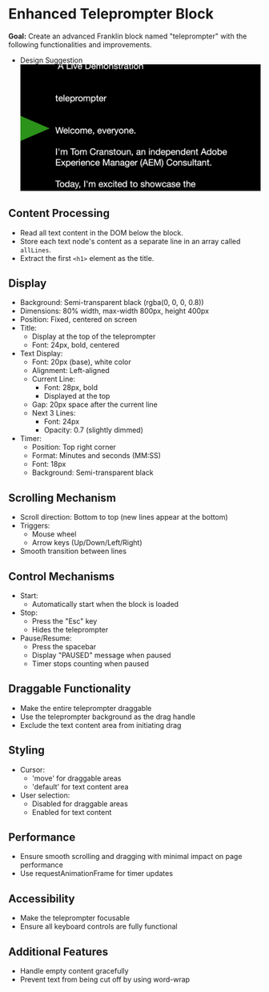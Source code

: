 # Enhanced Teleprompter Block

**Goal:** Create an advanced Franklin block named "teleprompter" with the following functionalities and improvements.

* Design Suggestion
![UI Design](teleprompter.png)

## Content Processing

* Read all text content in the DOM below the block.
* Store each text node's content as a separate line in an array called `allLines`.
* Extract the first `<h1>` element as the title.

## Display

* Background: Semi-transparent black (rgba(0, 0, 0, 0.8))
* Dimensions: 80% width, max-width 800px, height 400px
* Position: Fixed, centered on screen
* Title:
  * Display at the top of the teleprompter
  * Font: 24px, bold, centered
* Text Display:
  * Font: 20px (base), white color
  * Alignment: Left-aligned
  * Current Line:
    * Font: 28px, bold
    * Displayed at the top
  * Gap: 20px space after the current line
  * Next 3 Lines:
    * Font: 24px
    * Opacity: 0.7 (slightly dimmed)
* Timer:
  * Position: Top right corner
  * Format: Minutes and seconds (MM:SS)
  * Font: 18px
  * Background: Semi-transparent black

## Scrolling Mechanism

* Scroll direction: Bottom to top (new lines appear at the bottom)
* Triggers:
  * Mouse wheel
  * Arrow keys (Up/Down/Left/Right)
* Smooth transition between lines

## Control Mechanisms

* Start:
  * Automatically start when the block is loaded
* Stop:
  * Press the "Esc" key
  * Hides the teleprompter
* Pause/Resume:
  * Press the spacebar
  * Display "PAUSED" message when paused
  * Timer stops counting when paused

## Draggable Functionality

* Make the entire teleprompter draggable
* Use the teleprompter background as the drag handle
* Exclude the text content area from initiating drag

## Styling

* Cursor:
  * 'move' for draggable areas
  * 'default' for text content area
* User selection:
  * Disabled for draggable areas
  * Enabled for text content

## Performance

* Ensure smooth scrolling and dragging with minimal impact on page performance
* Use requestAnimationFrame for timer updates

## Accessibility

* Make the teleprompter focusable
* Ensure all keyboard controls are fully functional

## Additional Features

* Handle empty content gracefully
* Prevent text from being cut off by using word-wrap
